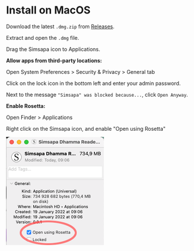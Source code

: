# Install on MacOS

Download the latest `.dmg.zip` from [Releases](https://github.com/simsapa/simsapa/releases/).

Extract and open the `.dmg` file.

Drag the Simsapa icon to Applications.

**Allow apps from third-party locations:**

Open System Preferences > Security & Privacy > General tab

Click on the lock icon in the bottom left and enter your admin password.

Next to the message `"Simsapa" was blocked because...`, click `Open Anyway`.

**Enable Rosetta:**

Open Finder > Applications

Right click on the Simsapa icon, and enable "Open using Rosetta"

![Enable Rosetta](./macos-open-using-rosetta_crop.png)

